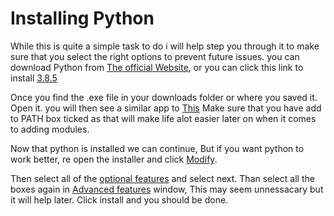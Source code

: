# Installing Python
While this is quite a simple task to do i will help step you through it to make sure that you select the right options to prevent future issues. you can download Python from [The official Website](https://www.python.org/downloads/), or you can click this link to install [3.8.5](https://www.python.org/ftp/python/3.8.5/python-3.8.5.exe)

Once you find the .exe file in your downloads folder or where you saved it. Open it. you will then see a similar app to [This](https://github.com/ath0rus/Python-Tutorial/blob/Additional-work/Chapter%201%20-%20The%20Basics/Chapter%201%20Resourses/Photos/Install%201.jpg)
Make sure that you have add to PATH box ticked as that will make life alot easier later on when it comes to adding modules.

Now that python is installed we can continue, But if you want python to work better, re open the installer and click [Modify](https://github.com/ath0rus/Python-Tutorial/blob/Additional-work/Chapter%201%20-%20The%20Basics/Chapter%201%20Resourses/Photos/Modify.jpg).

Then select all of the [optional features](https://github.com/ath0rus/Python-Tutorial/blob/Additional-work/Chapter%201%20-%20The%20Basics/Chapter%201%20Resourses/Photos/Optional%20features.jpg) and select next. Than select all the boxes again in [Advanced features](https://github.com/ath0rus/Python-Tutorial/blob/Additional-work/Chapter%201%20-%20The%20Basics/Chapter%201%20Resourses/Photos/advanced%20options.jpg) window, This may seem unnessacary but it will help later. Click install and you should be done.
